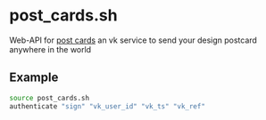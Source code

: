 # post_cards.sh
Web-API for [post cards](https://vk.com/postcardsapp) an vk service to send your design postcard anywhere in the world

## Example
```bash
source post_cards.sh
authenticate "sign" "vk_user_id" "vk_ts" "vk_ref"
```
